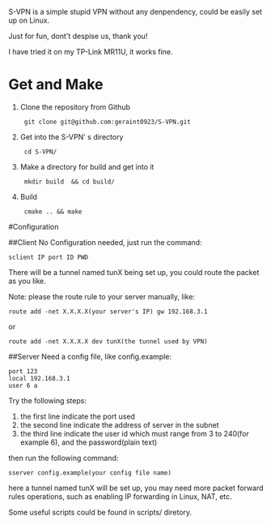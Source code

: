 S-VPN is a simple stupid VPN without any denpendency, could be easily set up
on Linux. 

Just for fun, dont't despise us, thank you!

I have tried it on my TP-Link MR11U, it works fine.

# Get and Make

1. Clone the repository from Github

		git clone git@github.com:geraint0923/S-VPN.git

2. Get into the S-VPN' s directory

		cd S-VPN/

3. Make a directory for build and get into it

		mkdir build  && cd build/

4. Build

		cmake .. && make


#Configuration

##Client
No Configuration needed, just run the command:

	sclient IP port ID PWD

There will be a tunnel named tunX being set up, you could route the packet as
you like.

Note: please the route rule to your server manually, like:

	route add -net X.X.X.X(your server's IP) gw 192.168.3.1

or

	route add -net X.X.X.X dev tunX(the tunnel used by VPN)


##Server
Need a config file, like config.example:

	port 123
	local 192.168.3.1
	user 6 a

Try the following steps:

1. the first line indicate the port used
2. the second line indicate the address of server in the subnet
3. the third line indicate the user id which must range from 3 to 240(for
   example 6), and the password(plain text)

then run the following command:

	sserver config.example(your config file name)

here a tunnel named tunX will be set up, you may need more packet forward
rules operations, such as enabling IP forwarding in Linux, NAT, etc. 

Some useful scripts could be found in scripts/ diretory.
